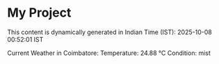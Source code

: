 # My Project

This content is dynamically generated in Indian Time (IST): 2025-10-08 00:52:01 IST


Current Weather in Coimbatore:
Temperature: 24.88 °C
Condition: mist
